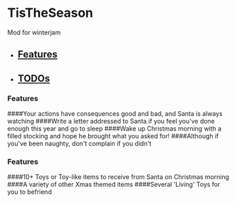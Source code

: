 # TisTheSeason
Mod for winterjam


 - ## [Features](#features)
 - ## [TODOs](#todos)

### Features

####Your actions have consequences good and bad, and Santa is always watching
####Write a letter addressed to Santa if you feel you've done enough this year and go to sleep
####Wake up Christmas morning with a filled stocking and hope he brought what you asked for!
####Although if you've been naughty, don't complain if you didn't

### Features
####10+ Toys or Toy-like items to receive from Santa on Christmas morning
####A variety of other Xmas themed items
####Several 'Living' Toys for you to befriend
